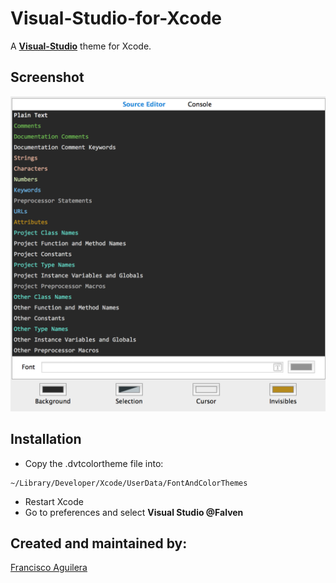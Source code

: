 Visual-Studio-for-Xcode
=======================

A [**Visual-Studio**]() theme for Xcode.

## Screenshot
![Forced Update](https://github.com/Falven/Visual-Studio-for-Xcode/blob/master/visualStudio.png?raw=true "Visual Studio Screenshot") 

## Installation
- Copy the .dvtcolortheme file into: 
```
~/Library/Developer/Xcode/UserData/FontAndColorThemes
```
- Restart Xcode
- Go to preferences and select **Visual Studio @Falven**

## Created and maintained by:
[Francisco Aguilera](http://www.dapper-apps.com)